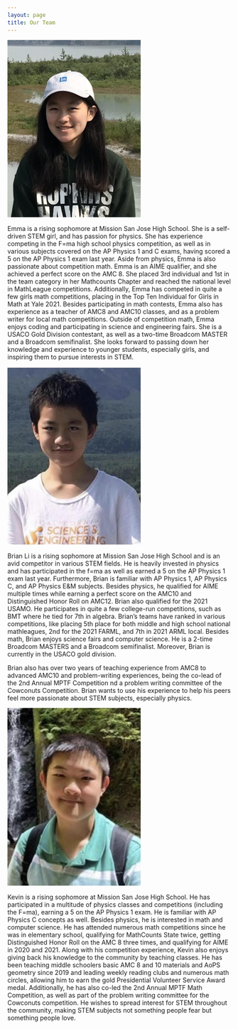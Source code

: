 ```yaml
---
layout: page
title: Our Team
---
```


<img src="/assets/img/emma-li.jpeg" class="center" width="300"/>

Emma is a rising sophomore at Mission San Jose High School. She is a self-driven STEM 
girl, and has passion for physics. She has experience competing in the F=ma high school physics competition, as well as in various subjects covered on the AP Physics 1 and C exams, having scored a 5 on the AP Physics 1 exam last year. Aside from physics,  Emma is also passionate about competition math. Emma is an AIME qualifier, 
and she achieved a perfect score on the AMC 8. She placed 3rd individual and 1st in the team category in her Mathcounts Chapter and reached the national level in MathLeague competitions. Additionally, Emma has competed in quite a few girls math competitions, placing in the Top Ten Individual for Girls in Math at Yale 2021. Besides participating in math contests, Emma also has experience as a teacher of AMC8 and AMC10 classes, and as a problem writer for local math competitions. Outside of competition math, Emma enjoys coding and participating in science and engineering fairs. She is a USACO Gold Division contestant, as well as a two-time Broadcom MASTER and a Broadcom semifinalist. She looks forward to passing down her knowledge and experience to younger students, especially girls, and inspiring them to pursue interests in STEM.

<img src="/assets/img/brian-li.jpeg" class="center" width="300"/>

Brian Li is a rising sophomore at Mission San Jose High School and is an avid 
competitor in various STEM fields. He is heavily invested in physics and has participated in the f=ma as well as earned a 5 on the AP Physics 1 exam last year. Furthermore, Brian is familiar with AP Physics 1, AP Physics C, and AP Physics E&M subjects. Besides physics, he qualified for AIME multiple times while 
earning a perfect score on the AMC10 and Distinguished Honor Roll on AMC12. 
Brian also qualified for the 2021 USAMO. He participates in quite a few college-run 
competitions, such as BMT where he tied for 7th in algebra. Brian’s teams have ranked 
in various competitions, like placing 5th place for both middle and high school national mathleagues, 2nd for the 2021 FARML, and 7th in 2021 ARML local. Besides math, Brian enjoys science fairs and computer science. He is a 2-time Broadcom MASTERS and a Broadcom semifinalist. Moreover, Brian is currently in the USACO 
gold division.

Brian also has over two years of teaching experience from AMC8 to advanced AMC10 and 
problem-writing experiences, being the co-lead of the 2nd Annual MPTF Competition 
nd a problem writing committee of the Cowconuts Competition. Brian wants to use his experience to help his peers feel more passionate about STEM subjects, especially physics.

<img src="/assets/img/kevin-jiang.jpeg" class="center" width="300"/>

Kevin is a rising sophomore at Mission San Jose High School. He has participated in a multitude of physics classes and competitions (including the F=ma), earning a 5 on the AP Physics 1 exam. He is familiar with AP Physics C concepts as well. Besides physics, he is interested in math and computer science. He has attended numerous math competitions since he was in elementary school, qualifying for MathCounts State twice, getting Distinguished Honor Roll on the AMC 8 three times, and qualifying for AIME in 2020 and 2021. Along with his competition experience, Kevin also enjoys giving back his knowledge to the community by teaching classes. He has been teaching middle schoolers basic AMC 8 and 10 materials and AoPS geometry since 2019 and leading weekly reading clubs and numerous math circles, allowing him to earn the gold Presidential Volunteer Service Award medal. Additionally, he has also co-led the 2nd Annual MPTF Math Competition, as well as part of the problem writing committee for the Cowconuts competition. He wishes to spread interest for STEM throughout the community, making STEM subjects not something people fear but something people love.
